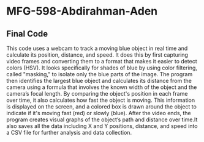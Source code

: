# MFG-598-Abdirahman-Aden
## Final Code
This code uses a webcam to track a moving blue object in real time and calculate its position, distance, and speed. It does this by first capturing video frames and converting them to a format that makes it easier to detect colors (HSV). It looks specifically for shades of blue by using color filtering, called "masking," to isolate only the blue parts of the image. The program then identifies the largest blue object and calculates its distance from the camera using a formula that involves the known width of the object and the camera’s focal length. By comparing the object's position in each frame over time, it also calculates how fast the object is moving. This information is displayed on the screen, and a colored box is drawn around the object to indicate if it's moving fast (red) or slowly (blue). After the video ends, the program creates visual graphs of the object’s path and distance over time.It also saves all the data including X and Y positions, distance, and speed into a CSV file for further analysis and data collection.
